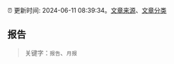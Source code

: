 :alarm_clock: 更新时间: 2024-06-11 08:39:34。[文章来源](/README.md)、[文章分类](/TAGS.md)

## 报告


> 关键字：`报告`、`月报`




